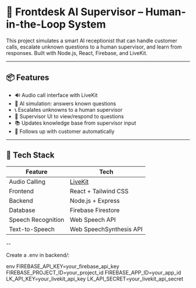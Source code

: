 # 🤖 Frontdesk AI Supervisor – Human-in-the-Loop System

This project simulates a smart AI receptionist that can handle customer calls, escalate unknown questions to a human supervisor, and learn from responses. Built with Node.js, React, Firebase, and LiveKit.

---

## 📦 Features

- 🔊 Audio call interface with LiveKit
- 🧠 AI simulation: answers known questions
- 📞 Escalates unknowns to a human supervisor
- 💬 Supervisor UI to view/respond to questions
- 📚 Updates knowledge base from supervisor input
- 🔁 Follows up with customer automatically

---

## 🧱 Tech Stack

| Feature                | Tech                                  |
|------------------------|---------------------------------------|
| Audio Calling          | [LiveKit](https://livekit.io)         |
| Frontend               | React + Tailwind CSS                  |
| Backend                | Node.js + Express                     |
| Database               | Firebase Firestore                    |
| Speech Recognition     | Web Speech API                        |
| Text-to-Speech         | Web SpeechSynthesis API               |

--

Create a .env in backend/:

env
FIREBASE_API_KEY=your_firebase_api_key
FIREBASE_PROJECT_ID=your_project_id
FIREBASE_APP_ID=your_app_id
LK_API_KEY=your_livekit_api_key
LK_API_SECRET=your_livekit_api_secret
